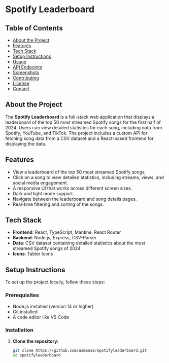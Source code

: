 # Spotify Leaderboard


## Table of Contents

- [About the Project](#about-the-project)
- [Features](#features)
- [Tech Stack](#tech-stack)
- [Setup Instructions](#setup-instructions)
- [Usage](#usage)
- [API Endpoints](#api-endpoints)
- [Screenshots](#screenshots)
- [Contributing](#contributing)
- [License](#license)
- [Contact](#contact)

## About the Project

The **Spotify Leaderboard** is a full-stack web application that displays a leaderboard of the top 50 most streamed Spotify songs for the first half of 2024. Users can view detailed statistics for each song, including data from Spotify, YouTube, and TikTok. The project includes a custom API for fetching song data from a CSV dataset and a React-based frontend for displaying the data.

## Features

- View a leaderboard of the top 50 most streamed Spotify songs.
- Click on a song to view detailed statistics, including streams, views, and social media engagement.
- A responsive UI that works across different screen sizes.
- Dark and light mode support.
- Navigate between the leaderboard and song details pages.
- Real-time filtering and sorting of the songs.

## Tech Stack

- **Frontend**: React, TypeScript, Mantine, React Router
- **Backend**: Node.js, Express, CSV-Parser
- **Data**: CSV dataset containing detailed statistics about the most streamed Spotify songs of 2024
- **Icons**: Tabler Icons

## Setup Instructions

To set up the project locally, follow these steps:

### Prerequisites

- Node.js installed (version 14 or higher)
- Git installed
- A code editor like VS Code

### Installation

1. **Clone the repository:**

   ```bash
   git clone https://github.com/usmans2/spotifyleaderboard.git
   cd spotifyleaderboard
